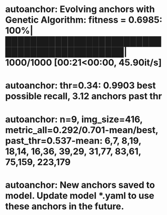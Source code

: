 # autoanchor: Evolving anchors with Genetic Algorithm: fitness = 0.6985: 100%|████████████████████████████████████████████| 1000/1000 [00:21<00:00, 45.90it/s]
# autoanchor: thr=0.34: 0.9903 best possible recall, 3.12 anchors past thr
# autoanchor: n=9, img_size=416, metric_all=0.292/0.701-mean/best, past_thr=0.537-mean: 6,7,  8,19,  18,14,  16,36,  39,29,  31,77,  83,61,  75,159,  223,179
# autoanchor: New anchors saved to model. Update model *.yaml to use these anchors in the future.
